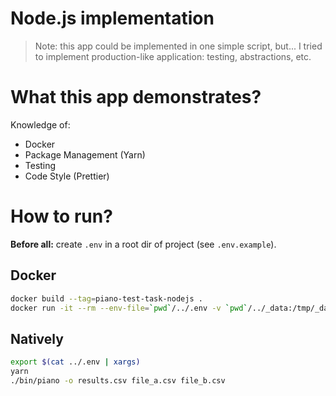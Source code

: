 # Node.js implementation

> Note: this app could be implemented in one simple script, but... I tried to implement production-like application: testing, abstractions, etc.

# What this app demonstrates?

Knowledge of:

- Docker
- Package Management (Yarn)
- Testing
- Code Style (Prettier)

# How to run?

**Before all:** create `.env` in a root dir of project (see `.env.example`).

## Docker

```bash
docker build --tag=piano-test-task-nodejs .
docker run -it --rm --env-file=`pwd`/../.env -v `pwd`/../_data:/tmp/_data piano-test-task-nodejs ./bin/piano /tmp/_data/file_a.csv /tmp/_data/file_b.csv > results.csv
```

## Natively

```bash
export $(cat ../.env | xargs)
yarn
./bin/piano -o results.csv file_a.csv file_b.csv
```
